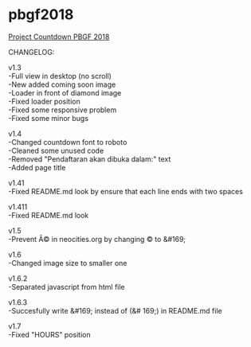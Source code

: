 # pbgf2018

<a href="countdown.html">Project Countdown PBGF 2018</a>

CHANGELOG:

v1.3  
-Full view in desktop (no scroll)  
-New added coming soon image  
-Loader in front of diamond image  
-Fixed loader position  
-Fixed some responsive problem  
-Fixed some minor bugs

v1.4  
-Changed countdown font to roboto  
-Cleaned some unused code  
-Removed "Pendaftaran akan dibuka dalam:" text  
-Added page title

v1.41  
-Fixed README.md look by ensure that each line ends with two spaces

v1.411  
-Fixed README.md look

v1.5  
-Prevent Â© in neocities.org by changing © to &amp;#169;

v1.6  
-Changed image size to smaller one

v1.6.2  
-Separated javascript from html file

v1.6.3  
-Succesfully write &amp;#169; instead of (&# 169;) in README.md file

v1.7  
-Fixed "HOURS" position
